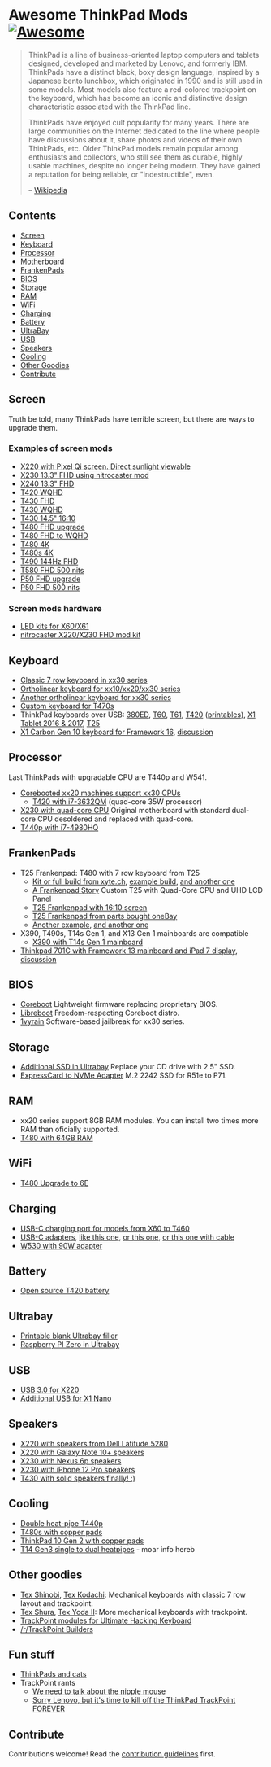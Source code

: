 # Awesome ThinkPad Mods [![Awesome](https://awesome.re/badge.svg)](https://awesome.re)

> ThinkPad is a line of business-oriented laptop computers and tablets designed,
> developed and marketed by Lenovo, and formerly IBM. ThinkPads have a distinct
> black, boxy design language, inspired by a Japanese bento lunchbox, which
> originated in 1990 and is still used in some models. Most models also feature
> a red-colored trackpoint on the keyboard, which has become an iconic and
> distinctive design characteristic associated with the ThinkPad line.
>
> ThinkPads have enjoyed cult popularity for many years. There are large
> communities on the Internet dedicated to the line where people have
> discussions about it, share photos and videos of their own ThinkPads,
> etc. Older ThinkPad models remain popular among enthusiasts and
> collectors, who still see them as durable, highly usable machines, despite no
> longer being modern. They have gained a reputation for being reliable, or
> "indestructible", even.
>
> &ndash; [Wikipedia](https://en.wikipedia.org/wiki/ThinkPad)

## Contents

- [Screen](#screen)
- [Keyboard](#keyboard)
- [Processor](#processor)
- [Motherboard](#motherboard)
- [FrankenPads](#frankenpads)
- [BIOS](#bios)
- [Storage](#storage)
- [RAM](#ram)
- [WiFi](#wifi)
- [Charging](#charging)
- [Battery](#battery)
- [UltraBay](#ultrabay)
- [USB](#usb)
- [Speakers](#speakers)
- [Cooling](#cooling)
- [Other Goodies](#other-goodies)
- [Contribute](#contribute)

## Screen

Truth be told, many ThinkPads have terrible screen, but there are ways to upgrade them.

### Examples of screen mods

- [X220 with Pixel Qi screen. Direct sunlight viewable](https://www.reddit.com/r/thinkpad/comments/12kq7xe/outdoor_laptop_screen_a_reflective_lcd_in_a/)
- [X230 13.3" FHD using nitrocaster mod](https://www.reddit.com/r/thinkpad/comments/1dzak0m/finally_made_my_thinkpad_x230_have_a_133_fhd/)
- [X240 13.3" FHD](https://www.reddit.com/r/thinkpad/comments/hm65lu/x240_133_fullhd_mod)
- [T420 WQHD](https://www.reddit.com/r/thinkpad/comments/17q2qm4/t420_wqhd_mod_completed/)
- [T430 FHD](https://www.reddit.com/r/thinkpad/comments/y0kqiv/testing_fhd_mod_on_t430_board/)
- [T430 WQHD](https://www.reddit.com/r/thinkpad/comments/nc1bk6/t430_wqhd_ips_upgrade_and_hsf_mod/)
- [T430 14.5" 16:10](https://www.reddit.com/r/thinkpad/comments/umygs0/sharing_some_dudes_from_51nb_managed_to_cram_in_a/)
- [T480 FHD upgrade](https://www.reddit.com/r/thinkpad/comments/1afape4/t480s_fhd_lcd_upgraded_today/)
- [T480 FHD to WQHD](https://www.reddit.com/r/thinkpad/comments/1bijmz1/t480_upgrades_incl_2k_panel_upgrade/)
- [T480 4K](https://www.reddit.com/r/thinkpad/comments/s8yf8a/t480_4k_screen_mod/)
- [T480s 4K](https://www.reddit.com/r/thinkpad/comments/bp265p/t480s_4k_mod/)
- [T490 144Hz FHD](https://www.reddit.com/r/thinkpad/comments/wl71rj/thinkpad_t490_144hz_panel_upgrade_successful/)
- [T580 FHD 500 nits](https://www.reddit.com/r/thinkpad/comments/1e1ullc/500_nit_innolux_screen_for_t580_it_works/)
- [P50 FHD upgrade](https://www.reddit.com/r/thinkpad/comments/553aw1/i_replaced_the_p50_panel_with_a_lp156wf6spb1_and/)
- [P50 FHD 500 nits](https://www.reddit.com/r/thinkpad/comments/l5baod/upgraded_my_old_thinkpad_p50_display_to_a_500/)


### Screen mods hardware

- [LED kits for X60/X61](https://people.xiph.org/~xiphmont/thinkpad/led-kit.shtml)
- [nitrocaster X220/X230 FHD mod kit](https://nitrocaster.me/store/x220-x230-fhd-mod-kit.html)

## Keyboard

- [Classic 7 row keyboard in xx30 series](https://www.thinkwiki.org/wiki/Install_Classic_Keyboard_on_xx30_Series_ThinkPads)
- [Ortholinear keyboard for xx10/xx20/xx30 series](https://modulo.industries)
- [Another ortholinear keyboard for xx30 series](https://github.com/Michal-Szczepaniak/thinkpad-w530-olkb)
- [Custom keyboard for T470s](https://github.com/saoto28/pineapple60)
- ThinkPad keyboards over USB: [380ED](https://hackaday.io/project/171439-ibm-thinkpad-380ed-keyboardtrackpoint-to-usb),
  [T60](https://hackaday.com/2014/04/30/using-a-thinkpad-keyboard-over-usb/),
  [T61](https://hackaday.com/2018/12/04/teensy-liberates-the-thinkpad-keyboard/),
  [T420](https://github.com/orbitinstasis/T420_KB_BLE/) ([printables](https://www.printables.com/model/310754-thinkpad-bluetooth-and-usb-keyboard)),
  [X1 Tablet 2016 & 2017](https://www.printables.com/model/70116-thinkpad-x1-tablet-20162017-keyboard-to-usb-hack-t),
  [T25](https://www.reddit.com/r/thinkpad/comments/145f3qc/i_got_the_t25s_keyboard_working_as_a_usb_device/)
- [X1 Carbon Gen 10 keyboard for Framework 16](https://github.com/cscott/X1CarbonGen10/), [discussion](https://community.frame.work/t/thinkpad-keyboard-mod-super-early-stages/38484)

## Processor

Last ThinkPads with upgradable CPU are T440p and W541.

- [Corebooted xx20 machines support xx30 CPUs](https://www.coreboot.org/Board:lenovo/t420)
  - [T420 with i7-3632QM](https://www.reddit.com/r/thinkpad/comments/vat46n/i_can_barely_believe_it_worked_i7_3632qm/) (quad-core 35W processor)
- [X230 with quad-core CPU](https://www.reddit.com/r/thinkpad/search/?q=+x230+quad+core) Original motherboard with standard dual-core CPU desoldered and replaced with quad-core.
- [T440p with i7-4980HQ](https://yewtu.be/watch?v=6GhDBx5SxRU)

## FrankenPads

- T25 Frankenpad: T480 with 7 row keyboard from T25
  - [Kit or full build from xyte.ch](https://www.xyte.ch/shop/t25-frankenpad-kit/),
    [example build](https://www.reddit.com/r/thinkpad/comments/oy5gh5/think_differently_t25_frankenpad_t480_t25/),
    [and another one](https://www.reddit.com/r/thinkpad/comments/iavdnh/beautiful_custom_t25_built_by_xueyao_over_at/)
  - [A Frankenpad Story](https://kitsunyan.github.io/blog/frankenpad-story.html) Custom T25 with Quad-Core CPU and UHD LCD Panel
  - [T25 Frankenpad with 16:10 screen](https://www.reddit.com/r/thinkpad/comments/z0w9n6/thinkpad_25_frankenpad_with_1610_fhd_screen/)
  - [T25 Frankenpad from parts bought oneBay](https://www.reddit.com/r/thinkpad/comments/1c7fcma/i_would_like_to_formally_submit_my_application_to/)
  - [Another example](https://www.reddit.com/r/thinkpad/comments/19abszy/and_another_t25_frankenpad/),
    [and another one](https://www.reddit.com/r/thinkpad/comments/1bxcu2s/frankenpad_t25_t480_completed/)
- X390, T490s, T14s Gen 1, and X13 Gen 1 mainboards are compatible
  - [X390 with T14s Gen 1 mainboard](https://www.reddit.com/r/thinkpad/comments/1c6djkt/x390_frankenpad/)
- [Thinkpad 701C with Framework 13 mainboard and iPad 7 display](https://github.com/basketofkittens/framework701c),
  [discussion](https://community.frame.work/t/thinkpad-701c-with-a-framework-brain-transplant-work-in-progress/27409)

## BIOS

- [Coreboot](https://doc.coreboot.org/mainboard/index.html#lenovo) Lightweight firmware replacing proprietary BIOS.
- [Libreboot](https://libreboot.org/docs/hardware/#laptops-intel-x86) Freedom-respecting Coreboot distro.
- [1vyrain](https://github.com/n4ru/1vyrain/) Software-based jailbreak for xx30 series.

## Storage

- [Additional SSD in Ultrabay](https://www.ebay.com/sch/i.html?_nkw=ultrabay+drive+caddy) Replace your CD drive with 2.5" SSD.
- [ExpressCard to NVMe Adapter](https://thinkmods.store/collections/all-mods-1/products/expresscard-to-nvme-adapter) M.2 2242 SSD for R51e to P71.

## RAM

- xx20 series support 8GB RAM modules. You can install two times more RAM than oficially supported.
- [T480 with 64GB RAM](https://www.reddit.com/r/thinkpad/comments/vmg2ab/my_first_thinkpad_t480_i58350u_and_im_in_love/)

## WiFi

- [T480 Upgrade to 6E](https://www.reddit.com/r/thinkpad/comments/12u096e/took_a_while_but_i_made_another_thinkpad_diy/)

## Charging

- [USB-C charging port for models from X60 to T460](https://www.tindie.com/stores/mikepdiy/)
- [USB-C adapters](https://www.reddit.com/r/thinkpad/comments/131u3r8/usbc_charging_mod_for_my_x230/),
    [like this one](https://www.aliexpress.com/item/1005003421729196.html),
    [or this one](https://www.aliexpress.com/item/1005004894071598.html),
    [or this one with cable](https://www.aliexpress.com/item/1005003890977386.html)
- [W530 with 90W adapter](https://superuser.com/questions/1066018/how-can-i-use-a-small-90w-power-adapter-with-a-thinkpad-w530)

## Battery

- [Open source T420 battery](https://github.com/iam4722202468/ThinkpadBattery)

## Ultrabay

- [Printable blank Ultrabay filler](https://github.com/bones11/think-holder)
- [Raspberry PI Zero in Ultrabay](https://www.instructables.com/Re-purpose-Optical-Drive-With-RPi/)

## USB

- [USB 3.0 for X220](https://www.reddit.com/r/thinkpad/comments/657wmi/upgraded_my_x220_with_this_expresscard_usb_30/)
- [Additional USB for X1 Nano](https://www.reddit.com/r/thinkpad/comments/1d4a71f/adding_a_usb_port_to_the_thinkpad_x1_nano_the/)

## Speakers

- [X220 with speakers from Dell Latitude 5280](https://www.reddit.com/r/thinkpad/comments/qs7w4d/thinkpad_x220_speaker_mod_from_dell_latitude_5280/)
- [X220 with Galaxy Note 10+ speakers](https://www.reddit.com/r/thinkpad/comments/gh39rm/thinkpad_x220_x230_speake_mod/)
- [X230 with Nexus 6p speakers](https://www.reddit.com/r/thinkpad/comments/5wmmc6/lenovo_x230_speaker_upgrade/)
- [X230 with iPhone 12 Pro speakers](https://www.reddit.com/r/thinkpad/comments/1e5z30n/x230_speaker_modiphone_12_pro_speakers/)
- [T430 with solid speakers finally! :)](https://www.reddit.com/r/thinkpad/comments/14e5a9h/it_was_inevitable/)

## Cooling

- [Double heat-pipe T440p](https://www.reddit.com/r/thinkpad/comments/ejeomb/double_heat_pipe_t440p/)
- [T480s with copper pads](https://www.reddit.com/r/thinkpad/comments/14hpu3s/trying_to_unlock_the_full_potential_of_t480s/)
- [ThinkPad 10 Gen 2 with copper pads](https://www.reddit.com/r/thinkpad/comments/1cd8ycl/heatsink_mod_to_prevent_cpu_throttling_on/)
- [T14 Gen3 single to dual heatpipes](https://www.reddit.com/r/thinkpad/comments/1d4s4ab/dual_radiator_mod_for_thinkpad_t14_gen_3/) - moar info hereb

## Other goodies

- [Tex Shinobi](https://tex.com.tw/collections/keyboard/products/shinobi), [Tex Kodachi](https://tex.com.tw/products/kodachi): Mechanical keyboards with classic 7 row layout and trackpoint.
- [Tex Shura](https://tex.com.tw/products/shura), [Tex Yoda II](https://tex.com.tw/products/yoda-ii): More mechanical keyboards with trackpoint.
- [TrackPoint modules for Ultimate Hacking Keyboard](https://ultimatehackingkeyboard.com/product/trackpoint)
- [/r/TrackPoint Builders](https://www.reddit.com/r/TrackPoint_Builders/)

## Fun stuff

- [ThinkPads and cats](https://www.reddit.com/r/ThinkCat/)
- TrackPoint rants
  - [We need to talk about the nipple mouse](https://hackernoon.com/we-need-to-talk-about-the-nipple-mouse-50fc18cfcebf)
  - [Sorry Lenovo, but it's time to kill off the ThinkPad TrackPoint FOREVER](https://www.windowscentral.com/hardware/laptops/sorry-lenovo-but-its-time-to-kill-off-the-thinkpad-trackpoint-forever)


## Contribute

Contributions welcome! Read the [contribution guidelines](contributing.md) first.
